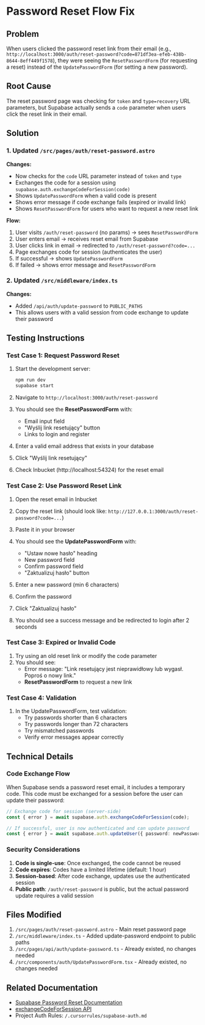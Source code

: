 # Password Reset Flow Fix

## Problem

When users clicked the password reset link from their email (e.g., `http://localhost:3000/auth/reset-password?code=871df3ea-efeb-438b-8644-8eff449f1578`), they were seeing the `ResetPasswordForm` (for requesting a reset) instead of the `UpdatePasswordForm` (for setting a new password).

## Root Cause

The reset password page was checking for `token` and `type=recovery` URL parameters, but Supabase actually sends a `code` parameter when users click the reset link in their email.

## Solution

### 1. Updated `/src/pages/auth/reset-password.astro`

**Changes:**
- Now checks for the `code` URL parameter instead of `token` and `type`
- Exchanges the code for a session using `supabase.auth.exchangeCodeForSession(code)`
- Shows `UpdatePasswordForm` when a valid code is present
- Shows error message if code exchange fails (expired or invalid link)
- Shows `ResetPasswordForm` for users who want to request a new reset link

**Flow:**
1. User visits `/auth/reset-password` (no params) → sees `ResetPasswordForm`
2. User enters email → receives reset email from Supabase
3. User clicks link in email → redirected to `/auth/reset-password?code=...`
4. Page exchanges code for session (authenticates the user)
5. If successful → shows `UpdatePasswordForm`
6. If failed → shows error message and `ResetPasswordForm`

### 2. Updated `/src/middleware/index.ts`

**Changes:**
- Added `/api/auth/update-password` to `PUBLIC_PATHS`
- This allows users with a valid session from code exchange to update their password

## Testing Instructions

### Test Case 1: Request Password Reset

1. Start the development server:
   ```bash
   npm run dev
   supabase start
   ```

2. Navigate to `http://localhost:3000/auth/reset-password`
3. You should see the **ResetPasswordForm** with:
   - Email input field
   - "Wyślij link resetujący" button
   - Links to login and register

4. Enter a valid email address that exists in your database
5. Click "Wyślij link resetujący"
6. Check Inbucket (http://localhost:54324) for the reset email

### Test Case 2: Use Password Reset Link

1. Open the reset email in Inbucket
2. Copy the reset link (should look like: `http://127.0.0.1:3000/auth/reset-password?code=...`)
3. Paste it in your browser
4. You should see the **UpdatePasswordForm** with:
   - "Ustaw nowe hasło" heading
   - New password field
   - Confirm password field
   - "Zaktualizuj hasło" button

5. Enter a new password (min 6 characters)
6. Confirm the password
7. Click "Zaktualizuj hasło"
8. You should see a success message and be redirected to login after 2 seconds

### Test Case 3: Expired or Invalid Code

1. Try using an old reset link or modify the code parameter
2. You should see:
   - Error message: "Link resetujący jest nieprawidłowy lub wygasł. Poproś o nowy link."
   - **ResetPasswordForm** to request a new link

### Test Case 4: Validation

1. In the UpdatePasswordForm, test validation:
   - Try passwords shorter than 6 characters
   - Try passwords longer than 72 characters
   - Try mismatched passwords
   - Verify error messages appear correctly

## Technical Details

### Code Exchange Flow

When Supabase sends a password reset email, it includes a temporary code. This code must be exchanged for a session before the user can update their password:

```typescript
// Exchange code for session (server-side)
const { error } = await supabase.auth.exchangeCodeForSession(code);

// If successful, user is now authenticated and can update password
const { error } = await supabase.auth.updateUser({ password: newPassword });
```

### Security Considerations

1. **Code is single-use**: Once exchanged, the code cannot be reused
2. **Code expires**: Codes have a limited lifetime (default: 1 hour)
3. **Session-based**: After code exchange, updates use the authenticated session
4. **Public path**: `/auth/reset-password` is public, but the actual password update requires a valid session

## Files Modified

1. `/src/pages/auth/reset-password.astro` - Main reset password page
2. `/src/middleware/index.ts` - Added update-password endpoint to public paths
3. `/src/pages/api/auth/update-password.ts` - Already existed, no changes needed
4. `/src/components/auth/UpdatePasswordForm.tsx` - Already existed, no changes needed

## Related Documentation

- [Supabase Password Reset Documentation](https://supabase.com/docs/guides/auth/passwords)
- [exchangeCodeForSession API](https://supabase.com/docs/reference/javascript/auth-exchangecodeforsession)
- Project Auth Rules: `/.cursorrules/supabase-auth.md`

